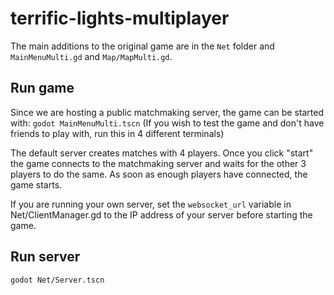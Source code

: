# terrific-lights-multiplayer

The main additions to the original game are in the `Net` folder and `MainMenuMulti.gd` and `Map/MapMulti.gd`.

## Run game
Since we are hosting a public matchmaking server, the game can be started with:
`godot MainMenuMulti.tscn`
(If you wish to test the game and don't have friends to play with, run this in 4 different terminals)

The default server creates matches with 4 players.
Once you click "start" the game connects to the matchmaking server and waits for the other 3 players to do the same.
As soon as enough players have connected, the game starts.

If you are running your own server, set the `websocket_url` variable in Net/ClientManager.gd to the IP address of your server before starting the game.

## Run server
`godot Net/Server.tscn`
